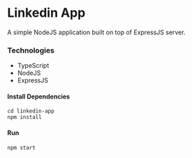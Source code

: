 # Linkedin App

A simple NodeJS application built on top of ExpressJS server.

### Technologies

- TypeScript
- NodeJS
- ExpressJS

#### Install Dependencies

```
cd linkedin-app
npm install
```

#### Run

```
npm start
```
